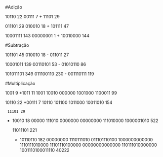 #Adição 

10110 22
00111  7 +
11101 29

011101 29
010010 18 +
101111 47

10001111 143
00000001   1 +
10010000 144

#Subtração

101101 45
010010 18 -
011011 27

10001011 139
00110101  53 -
01010110  86

101011101 349
011100110 230 -
001110111 119

#Multiplicação

   1001 9
  *1011 11
   1001
  10010
 000000
1001000
1100011 99

   10110 22
  *00111 7
   10110
  101100
 1011000
10011010 154

     11101 29
   * 10010 18
     00000
    111010
   0000000
  00000000
 111010000
1000001010 522

        11011101 221
      * 10110110 182
        00000000
      1110111010
    011101110100
   1000000000000
   1110111010000
  11101110100000
  00000000000000
 110111010000000
1001110100011110 40222